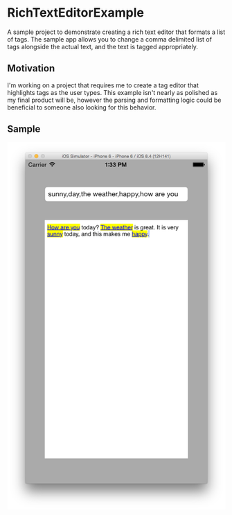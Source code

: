 # RichTextEditorExample
A sample project to demonstrate creating a rich text editor that formats a list of tags. The sample app allows you to change a comma delimited list of tags alongside the actual text, and the text is tagged appropriately.

## Motivation
I'm working on a project that requires me to create a tag editor that highlights tags as the user types. This example isn't nearly as polished as my final product will be, however the parsing and formatting logic could be beneficial to someone also looking for this behavior. 

## Sample
![Sample](Documentation/Sample.png "Sample")
